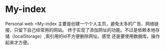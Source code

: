 # My-index
Personal web
=My-index
主要是创建一个个人主页，避免太多的广告、网络链接，只留下自己经常用的网站。
终于实现了添加网址的功能。不过是依赖本地存储（localStorage）,索引用的id不方便删除网址。感觉
还是要使用数据库，操作起来才方便。
